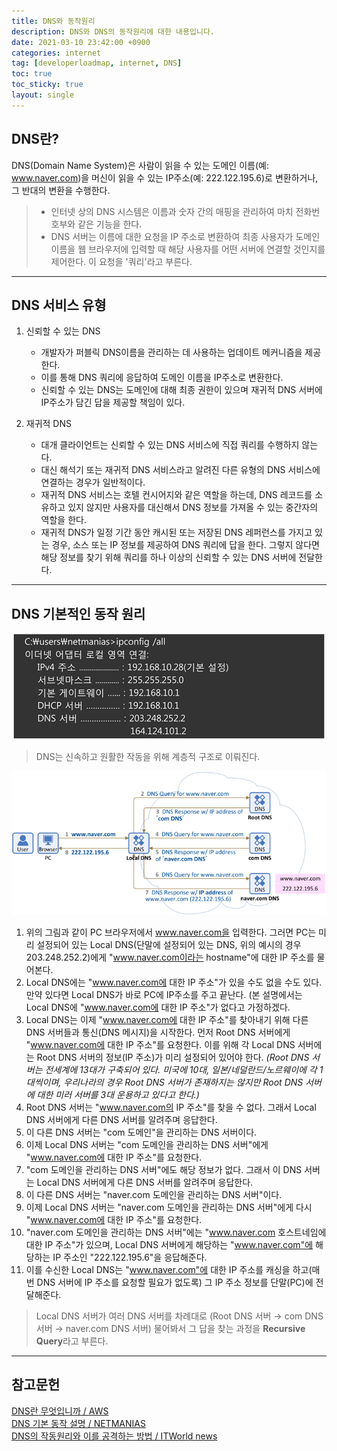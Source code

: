 ```yaml
---
title: DNS와 동작원리
description: DNS와 DNS의 동작원리에 대한 내용입니다.
date: 2021-03-10 23:42:00 +0900
categories: internet
tag: [developerloadmap, internet, DNS]
toc: true
toc_sticky: true
layout: single
---
```


## DNS란?

DNS(Domain Name System)은 사람이 읽을 수 있는 도메인 이름(예: www.naver.com)을 머신이 읽을 수 있는 IP주소(예: 222.122.195.6)로 변환하거나, 그 반대의 변환을 수행한다.

>* 인터넷 상의 DNS 시스템은 이름과 숫자 간의 매핑을 관리하여 마치 전화번호부와 같은 기능을 한다.
>* DNS 서버는 이름에 대한 요청을 IP 주소로 변환하여 최종 사용자가 도메인 이름을 웹 브라우저에 입력할 때 해당 사용자를 어떤 서버에 연결할 것인지를 제어한다. 이 요청을 '쿼리'라고 부른다.

  

------

## DNS 서비스 유형

1. 신뢰할 수 있는 DNS

   * 개발자가 퍼블릭 DNS이름을 관리하는 데 사용하는 업데이트 메커니즘을 제공한다.
   * 이를 통해 DNS 쿼리에 응답하여 도메인 이름을 IP주소로 변환한다.
   * 신뢰할 수 있는 DNS는 도메인에 대해 최종 권한이 있으며 재귀적 DNS 서버에 IP주소가 담긴 답을 제공할 책임이 있다.
    

2. 재귀적 DNS
   * 대개 클라이언트는 신뢰할 수 있는 DNS 서비스에 직접 쿼리를 수행하지 않는다.
   * 대신 해석기 또는 재귀적 DNS 서비스라고 알려진 다른 유형의 DNS 서비스에 연결하는 경우가 일반적이다.
   * 재귀적 DNS 서비스는 호텔 컨시어지와 같은 역할을 하는데, DNS 레코드를 소유하고 있지 않지만 사용자를 대신해서 DNS 정보를 가져올 수 있는 중간자의 역할을 한다.
   * 재귀적 DNS가 일정 기간 동안 캐시된 또는 저장된 DNS 레퍼런스를 가지고 있는 경우, 소스 또는 IP 정보를 제공하여 DNS 쿼리에 답을 한다. 그렇지 않다면 해당 정보를 찾기 위해 쿼리를 하나 이상의 신뢰할 수 있는 DNS 서버에 전달한다.
  

------

## DNS 기본적인 동작 원리

<p align="center">
    <img src="/images/2021-03-10/Netmanias.2011.12.12-ipconfig.gif" alt="" style="zoom: 100%;" />
</p>

> DNS는 신속하고 원활한 작동을 위해 계층적 구조로 이뤄진다.

<p align="center">
    <img src="/images/2021-03-10/Netmanias.2011.12.12-DNS_Basic.gif" alt="" style="zoom: 100%;" />
</p>

1. 위의 그림과 같이 PC 브라우저에서 www.naver.com을 입력한다. 그러면 PC는 미리 설정되어 있는 Local DNS(단말에 설정되어 있는 DNS, 위의 예시의 경우 203.248.252.2)에게 "www.naver.com이라는 hostname"에 대한 IP 주소를 물어본다.    
2. Local DNS에는 "www.naver.com에 대한 IP 주소"가 있을 수도 없을 수도 있다. 만약 있다면 Local DNS가 바로 PC에 IP주소를 주고 끝난다. (본 설명에서는 Local DNS에 "www.naver.com에 대한 IP 주소"가 없다고 가정하겠다.    
3. Local DNS는 이제 "www.naver.com에 대한 IP 주소"를 찾아내기 위해 다른 DNS 서버들과 통신(DNS 메시지)을 시작한다. 먼저 Root DNS 서버에게 "www.naver.com에 대한 IP 주소"를 요청한다. 이를 위해 각 Local DNS 서버에는 Root DNS 서버의 정보(IP 주소)가 미리 설정되어 있어야 한다. _(Root DNS 서버는 전세계에 13대가 구축되어 있다. 미국에 10대, 일본/네덜란드/노르웨이에 각 1대씩이며, 우리나라의 경우 Root DNS 서버가 존재하지는 않지만  Root DNS 서버에 대한 미러 서버를 3대 운용하고 있다고 한다.)_    
4. Root DNS 서버는 "www.naver.com의 IP 주소"를 찾을 수 없다. 그래서 Local DNS 서버에게 다른 DNS 서버를 알려주며 응답한다.    
5. 이 다른 DNS 서버는 "com 도메인"을 관리하는 DNS 서버이다.    
6. 이제 Local DNS 서버는 "com 도메인을 관리하는 DNS 서버"에게 "www.naver.com에 대한 IP 주소"를 요청한다.    
7. "com 도메인을 관리하는 DNS 서버"에도 해당 정보가 없다. 그래서 이 DNS 서버는 Local DNS 서버에게 다른 DNS 서버를 알려주며 응답한다.    
8. 이 다른 DNS 서버는 "naver.com 도메인을 관리하는 DNS 서버"이다.    
9. 이제 Local DNS 서버는 "naver.com 도메인을 관리하는 DNS 서버"에게 다시 "www.naver.com에 대한 IP 주소"를 요청한다.    
10. "naver.com 도메인을 관리하는 DNS 서버"에는 "www.naver.com 호스트네임에 대한 IP 주소"가 있으며, Local DNS 서버에게 해당하는 "www.naver.com"에 해당하는 IP 주소인 "222.122.195.6"을 응답해준다.    
11. 이를 수신한 Local DNS는 "www.naver.com"에 대한 IP 주소를 캐싱을 하고(매번 DNS 서버에 IP 주소를 요청할 필요가 없도록) 그 IP 주소 정보를 단말(PC)에 전달해준다.    

>Local DNS 서버가 여러 DNS 서버를 차례대로 (Root DNS 서버 → com DNS 서버 → naver.com DNS 서버) 물어봐서 그 답을 찾는 과정을 **Recursive Query**라고 부른다.
  
------
## 참고문헌

[DNS란 무엇입니까 / AWS](https://aws.amazon.com/ko/route53/what-is-dns/)  
[DNS 기본 동작 설명 / NETMANIAS](https://www.netmanias.com/ko/post/blog/5353/dns/dns-basic-operation)  
[DNS의 작동원리와 이를 공격하는 방법 / ITWorld news](https://www.itworld.co.kr/news/108921)
